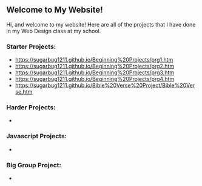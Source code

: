 ## Welcome to My Website!

Hi, and welcome to my website!  Here are all of the projects that I have done in my Web Design class at my school.

### Starter Projects:
- https://sugarbug1211.github.io/Beginning%20Projects/prg1.htm
- https://sugarbug1211.github.io/Beginning%20Projects/prg2.htm
- https://sugarbug1211.github.io/Beginning%20Projects/prg3.htm
- https://sugarbug1211.github.io/Beginning%20Projects/prg4.htm
- https://sugarbug1211.github.io/Bible%20Verse%20Project/Bible%20Verse.htm

### Harder Projects:
- 

### Javascript Projects:
- 

### Big Group Project:
- 
